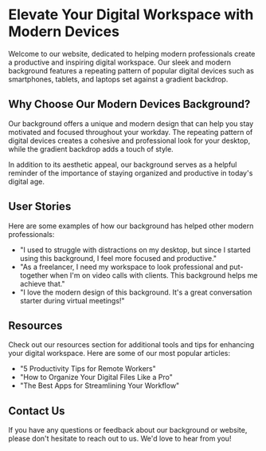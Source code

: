 <!--font:Barlow Condensed-->

# Elevate Your Digital Workspace with Modern Devices

Welcome to our website, dedicated to helping modern professionals create a productive and inspiring digital workspace. Our sleek and modern background features a repeating pattern of popular digital devices such as smartphones, tablets, and laptops set against a gradient backdrop.

## Why Choose Our Modern Devices Background?

Our background offers a unique and modern design that can help you stay motivated and focused throughout your workday. The repeating pattern of digital devices creates a cohesive and professional look for your desktop, while the gradient backdrop adds a touch of style.

In addition to its aesthetic appeal, our background serves as a helpful reminder of the importance of staying organized and productive in today's digital age.

## User Stories

Here are some examples of how our background has helped other modern professionals:

- "I used to struggle with distractions on my desktop, but since I started using this background, I feel more focused and productive."
- "As a freelancer, I need my workspace to look professional and put-together when I'm on video calls with clients. This background helps me achieve that."
- "I love the modern design of this background. It's a great conversation starter during virtual meetings!"

## Resources

Check out our resources section for additional tools and tips for enhancing your digital workspace. Here are some of our most popular articles:

- "5 Productivity Tips for Remote Workers"
- "How to Organize Your Digital Files Like a Pro"
- "The Best Apps for Streamlining Your Workflow"

## Contact Us

If you have any questions or feedback about our background or website, please don't hesitate to reach out to us. We'd love to hear from you!

<!--

Write me content for website with wallpaper which alt text is:

"A wallpaper featuring a repeating pattern of sleek and modern digital devices, such as smartphones, tablets, and laptops, set against a gradient background."

The name/title of the page should not be 1:1 copy of the alt text but rather a real content of the website which is using this wallpaper.

- Use markdown format 
- Start with heading
- Heading should be short and concise
- The content should look like a real website 
- The website should not be about the wallpaper, wallpaper is just a related background
- Heading should be contain work "wallpaper" or "background"
- Include real sections like references, contact, user stories, etc. use things relevant to the page purpose.
- Feel free to use structure like headings, bullets, numbering, blockquotes, paragraphs, horizontal lines, etc.
- You can use formatting like bold or _italic_
- You can include UTF-8 emojis
- Links should be only #hash anchors (and you can refer to the document itself)
- Do not include images


---


# Digital Workspace Wallpaper for Modern Professionals

Welcome to our website, where we provide resources and tools for modern professionals seeking to enhance their digital workspace. Our sleek and modern wallpaper featuring a repeating pattern of digital devices is the perfect addition to any workspace.

## Why Choose Our Digital Workspace Wallpaper?

Our wallpaper offers a unique and modern design that can help you stay motivated and focused throughout your workday. The repeating pattern of smartphones, tablets, and laptops set against a gradient background creates a cohesive and professional look for your desktop.

In addition to its aesthetic appeal, our wallpaper can also serve as a helpful reminder of the importance of staying organized and productive in today's digital age. 

## User Stories

Here are some examples of how our wallpaper has helped other modern professionals:

- "I used to struggle with distractions on my desktop, but since I started using this wallpaper, I feel more focused and productive."
- "As a freelancer, I need my workspace to look professional and put-together when I'm on video calls with clients. This wallpaper helps me achieve that."
- "I love the modern design of this wallpaper. It's a great conversation starter during virtual meetings!"

## Resources

Check out our resources section for additional tools and tips for enhancing your digital workspace. Here are some of our most popular articles:

- "5 Productivity Tips for Remote Workers"
- "How to Organize Your Digital Files Like a Pro"
- "The Best Apps for Streamlining Your Workflow"

## Contact Us

If you have any questions or feedback about our wallpaper or website, please don't hesitate to reach out to us. We'd love to hear from you!


---


Heading should not include word "wallpaper". The website should not be about the wallpaper itself, wallpaper is just a related background, rewrite whole content.


---


# Elevate Your Digital Workspace with Modern Devices

Welcome to our website, dedicated to helping modern professionals create a productive and inspiring digital workspace. Our sleek and modern background features a repeating pattern of popular digital devices such as smartphones, tablets, and laptops set against a gradient backdrop.

## Why Choose Our Modern Devices Background?

Our background offers a unique and modern design that can help you stay motivated and focused throughout your workday. The repeating pattern of digital devices creates a cohesive and professional look for your desktop, while the gradient backdrop adds a touch of style.

In addition to its aesthetic appeal, our background serves as a helpful reminder of the importance of staying organized and productive in today's digital age.

## User Stories

Here are some examples of how our background has helped other modern professionals:

- "I used to struggle with distractions on my desktop, but since I started using this background, I feel more focused and productive."
- "As a freelancer, I need my workspace to look professional and put-together when I'm on video calls with clients. This background helps me achieve that."
- "I love the modern design of this background. It's a great conversation starter during virtual meetings!"

## Resources

Check out our resources section for additional tools and tips for enhancing your digital workspace. Here are some of our most popular articles:

- "5 Productivity Tips for Remote Workers"
- "How to Organize Your Digital Files Like a Pro"
- "The Best Apps for Streamlining Your Workflow"

## Contact Us

If you have any questions or feedback about our background or website, please don't hesitate to reach out to us. We'd love to hear from you!

-->
